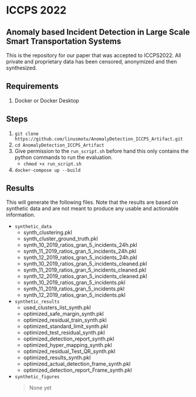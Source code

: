 # ICCPS 2022
## Anomaly based Incident Detection in Large Scale Smart Transportation Systems
This is the repository for our paper that was accepted to ICCPS2022. All private and proprietary data has been censored, anonymized and then synthesized.

## Requirements
1. Docker or Docker Desktop

## Steps
1. `git clone https://github.com/linusmotu/AnomalyDetection_ICCPS_Artifact.git`
2. `cd AnomalyDetection_ICCPS_Artifact`
3. Give permission to the `run_script.sh` before hand this only contains the python commands to run the evaluation.
    * `chmod +x run_script.sh`
4. `docker-compose up --build`

## Results
This will generate the following files. Note that the results are based on synthetic data and are not meant to produce any usable and actionable information.

* `synthetic_data`
    * synth_clustering.pkl
    * synth_cluster_ground_truth.pkl
    * synth_10_2019_ratios_gran_5_incidents_24h.pkl
    * synth_11_2019_ratios_gran_5_incidents_24h.pkl
    * synth_12_2019_ratios_gran_5_incidents_24h.pkl
    * synth_10_2019_ratios_gran_5_incidents_cleaned.pkl
    * synth_11_2019_ratios_gran_5_incidents_cleaned.pkl
    * synth_12_2019_ratios_gran_5_incidents_cleaned.pkl
    * synth_10_2019_ratios_gran_5_incidents.pkl
    * synth_11_2019_ratios_gran_5_incidents.pkl
    * synth_12_2019_ratios_gran_5_incidents.pkl
* `synthetic_results`
    * used_clusters_list_synth.pkl
    * optimized_safe_margin_synth.pkl
    * optimized_residual_train_synth.pkl
    * optimized_standard_limit_synth.pkl
    * optimized_test_residual_synth.pkl
    * optimized_detection_report_synth.pkl
    * optimized_hyper_mapping_synth.pkl
    * optimized_residual_Test_QR_synth.pkl
    * optimized_results_synth.pkl
    * optimized_actual_detection_frame_synth.pkl
    * optimized_detection_report_Frame_synth.pkl
* `synthetic_figures`
    > None yet
